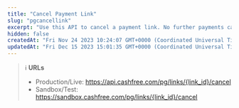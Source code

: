 ```yaml
---
title: "Cancel Payment Link"
slug: "pgcancellink"
excerpt: "Use this API to cancel a payment link. No further payments can be done against a cancelled link. Only a link in ACTIVE status can be cancelled."
hidden: false
createdAt: "Fri Nov 24 2023 10:24:07 GMT+0000 (Coordinated Universal Time)"
updatedAt: "Fri Dec 15 2023 15:01:35 GMT+0000 (Coordinated Universal Time)"
---
```

> ℹ️ **URLs**
> 
> - Production/Live: <https://api.cashfree.com/pg/links/{link_id}/cancel>
> - Sandbox/Test: <https://sandbox.cashfree.com/pg/links/{link_id}/cancel>
